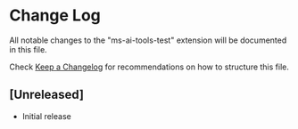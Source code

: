 # Change Log

All notable changes to the "ms-ai-tools-test" extension will be documented in this file.

Check [Keep a Changelog](http://keepachangelog.com/) for recommendations on how to structure this file.

## [Unreleased]

- Initial release